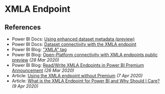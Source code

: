 # XMLA Endpoint

## References

* Power BI Docs: [Using enhanced dataset metadata \(preview\)](https://docs.microsoft.com/power-bi/desktop-enhanced-dataset-metadata)
* Power BI Docs: [Dataset connectivity with the XMLA endpoint](https://docs.microsoft.com/power-bi/service-premium-connect-tools#enable-xmla-read-write)
* Power BI Blog: ["XMLA" tag](https://powerbi.microsoft.com/blog/tag/xmla/)
* Power BI Blog: [Open-Platform connectivity with XMLA endpoints public preview](https://powerbi.microsoft.com/blog/power-bi-open-platform-connectivity-with-xmla-endpoints-public-preview/) _\(28 Mar 2020\)_
* Power BI Blog: [Read/Write XMLA Endpoints in Power BI Premium Announcement](https://powerbi.microsoft.com/blog/announcing-read-write-xmla-endpoints-in-power-bi-premium-public-preview/) _\(26 Mar 2020\)_
* Article: [Using the XMLA endpoint without Premium](https://justb.dk/blog/2020/04/using-the-xmla-endpoint-without-premium/) _\(7 Apr 2020\)_
* Article: [What is the XMLA Endpoint for Power BI and Why Should I Care?](https://radacad.com/what-is-the-xmla-endpoint-for-power-bi-and-why-should-i-care) _\(9 Apr 2020\)_



